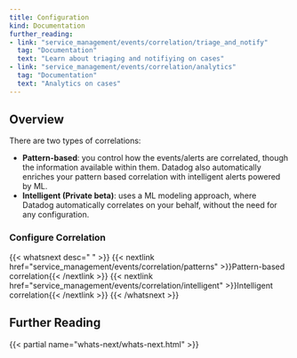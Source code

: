 ```yaml
---
title: Configuration
kind: Documentation
further_reading:
- link: "service_management/events/correlation/triage_and_notify"
  tag: "Documentation"
  text: "Learn about triaging and notifiying on cases"
- link: "service_management/events/correlation/analytics"
  tag: "Documentation"
  text: "Analytics on cases"
---
```


## Overview

There are two types of correlations: 

- **Pattern-based**: you control how the events/alerts are correlated, though the information available within them. Datadog also automatically enriches your pattern based correlation with intelligent alerts powered by ML.
- **Intelligent (Private beta)**: uses a ML modeling approach, where Datadog automatically correlates on your behalf, without the need for any configuration. 


### Configure Correlation

{{< whatsnext desc=" " >}}
   {{< nextlink href="service_management/events/correlation/patterns" >}}Pattern-based correlation{{< /nextlink >}}
   {{< nextlink href="service_management/events/correlation/intelligent" >}}Intelligent correlation{{< /nextlink >}}
{{< /whatsnext >}}


## Further Reading

{{< partial name="whats-next/whats-next.html" >}}